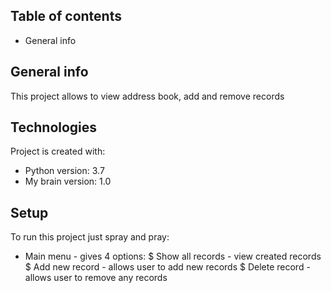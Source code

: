 ## Table of contents
* General info

## General info
This project allows to view address book, add and remove records

## Technologies
Project is created with:
* Python version: 3.7
* My brain version: 1.0

## Setup
To run this project just spray and pray:
* Main menu - gives 4 options:
$ Show all records - view created records
$ Add new record - allows user to add new records
$ Delete record - allows user to remove any records
